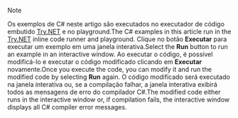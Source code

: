 
> [!NOTE]
> <span data-ttu-id="7df41-101">Os exemplos de C# neste artigo são executados no executador de código embutido [Try.NET](https://try.dot.net) e no playground.</span><span class="sxs-lookup"><span data-stu-id="7df41-101">The C# examples in this article run in the [Try.NET](https://try.dot.net) inline code runner and playground.</span></span> <span data-ttu-id="7df41-102">Clique no botão **Executar** para executar um exemplo em uma janela interativa.</span><span class="sxs-lookup"><span data-stu-id="7df41-102">Select the **Run** button to run an example in an interactive window.</span></span> <span data-ttu-id="7df41-103">Ao executar o código, é possível modificá-lo e executar o código modificado clicando em **Executar** novamente.</span><span class="sxs-lookup"><span data-stu-id="7df41-103">Once you execute the code, you can modify it and run the modified code by selecting **Run** again.</span></span> <span data-ttu-id="7df41-104">O código modificado será executado na janela interativa ou, se a compilação falhar, a janela interativa exibirá todos as mensagens de erro do compilador C#.</span><span class="sxs-lookup"><span data-stu-id="7df41-104">The modified code either runs in the interactive window or, if compilation fails, the interactive window displays all C# compiler error messages.</span></span>  
